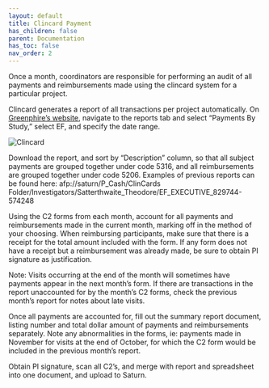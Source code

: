 ```yaml
---
layout: default
title: Clincard Payment
has_children: false
parent: Documentation
has_toc: false
nav_order: 2
---
```


Once a month, coordinators are responsible for performing an audit of all payments and reimbursements made using the clincard system for a particular project. 

Clincard generates a report of all transactions per project automatically. On [Greenphire’s website](https://clincard.com/login/), navigate to the reports tab and select “Payments By Study,” select EF, and specify the date range.  

<img src="/executivefunction/assets/images/clincard.png" alt="Clincard"> 

Download the report, and sort by “Description” column, so that all subject payments are grouped together under code 5316, and all reimbursements are grouped together under code 5206. Examples of previous reports can be found here: afp://saturn/P_Cash/ClinCards Folder/Investigators/Satterthwaite_Theodore/EF_EXECUTIVE_829744-574248

Using the C2 forms from each month, account for all payments and reimbursements made in the current month, marking off in the method of your choosing. When reimbursing participants, make sure that there is a receipt for the total amount included with the form. If any form does not have a receipt but a reimbursement was already made, be sure to obtain PI signature as justification. 

Note: Visits occurring at the end of the month will sometimes have payments appear in the next month’s form. If there are transactions in the report unaccounted for by the month’s C2 forms, check the previous month’s report for notes about late visits. 

Once all payments are accounted for, fill out the summary report document, listing number and total dollar amount of payments and reimbursements separately. Note any abnormalities in the forms, ie: payments made in November for visits at the end of October, for which the C2 form would be included in the previous month’s report. 

Obtain PI signature, scan all C2’s, and merge with report and spreadsheet into one document, and upload to Saturn. 



